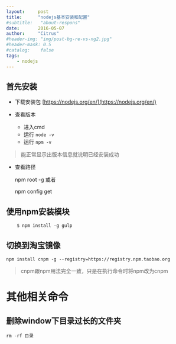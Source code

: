 ```yaml
---
layout:     post
title:      "nodejs基本安装和配置"
#subtitle:   "about-respons"
date:       2016-05-07
author:     "Citrus"
#header-img: "img/post-bg-re-vs-ng2.jpg"
#header-mask: 0.5
#catalog:    false
tags:
    - nodejs
---
```

## 首先安装

- 下载安装包 [https://nodejs.org/en/](https://nodejs.org/en/)
- 查看版本

	- 进入cmd
	- 运行 `node -v`
	- 运行 `npm -v`

> 能正常显示出版本信息就说明已经安装成功

- 查看路径


    npm root -g
或者

    npm config get

## 使用npm安装模块

		$ npm install -g gulp


## 切换到淘宝镜像
    npm install cnpm -g --registry=https://registry.npm.taobao.org
    
> cnpm跟npm用法完全一致，只是在执行命令时将npm改为cnpm

# 其他相关命令
## 删除window下目录过长的文件夹
    rm -rf 目录